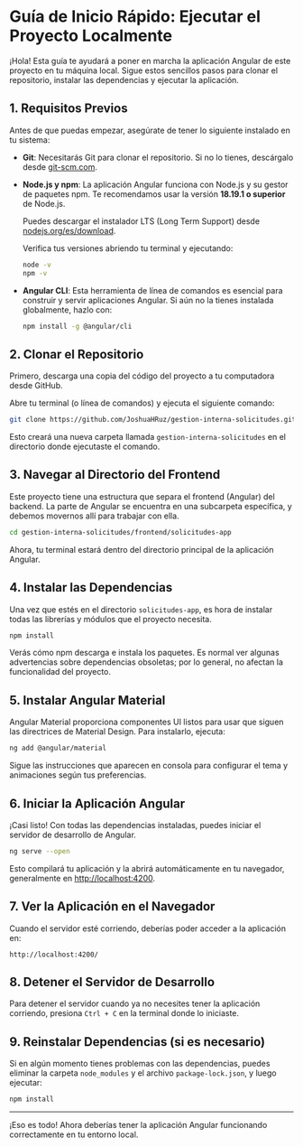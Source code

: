 
# Guía de Inicio Rápido: Ejecutar el Proyecto Localmente

¡Hola! Esta guía te ayudará a poner en marcha la aplicación Angular de este proyecto en tu máquina local. Sigue estos sencillos pasos para clonar el repositorio, instalar las dependencias y ejecutar la aplicación.

## 1. Requisitos Previos

Antes de que puedas empezar, asegúrate de tener lo siguiente instalado en tu sistema:

- **Git**: Necesitarás Git para clonar el repositorio. Si no lo tienes, descárgalo desde [git-scm.com](https://git-scm.com/).
- **Node.js y npm**: La aplicación Angular funciona con Node.js y su gestor de paquetes npm. Te recomendamos usar la versión **18.19.1 o superior** de Node.js.

  Puedes descargar el instalador LTS (Long Term Support) desde [nodejs.org/es/download](https://nodejs.org/es/download/).

  Verifica tus versiones abriendo tu terminal y ejecutando:

  ```bash
  node -v
  npm -v
  ```

- **Angular CLI**: Esta herramienta de línea de comandos es esencial para construir y servir aplicaciones Angular. Si aún no la tienes instalada globalmente, hazlo con:

  ```bash
  npm install -g @angular/cli
  ```

## 2. Clonar el Repositorio

Primero, descarga una copia del código del proyecto a tu computadora desde GitHub.

Abre tu terminal (o línea de comandos) y ejecuta el siguiente comando:

```bash
git clone https://github.com/JoshuaHRuz/gestion-interna-solicitudes.git
```

Esto creará una nueva carpeta llamada `gestion-interna-solicitudes` en el directorio donde ejecutaste el comando.

## 3. Navegar al Directorio del Frontend

Este proyecto tiene una estructura que separa el frontend (Angular) del backend. La parte de Angular se encuentra en una subcarpeta específica, y debemos movernos allí para trabajar con ella.

```bash
cd gestion-interna-solicitudes/frontend/solicitudes-app
```

Ahora, tu terminal estará dentro del directorio principal de la aplicación Angular.

## 4. Instalar las Dependencias

Una vez que estés en el directorio `solicitudes-app`, es hora de instalar todas las librerías y módulos que el proyecto necesita.

```bash
npm install
```

Verás cómo npm descarga e instala los paquetes. Es normal ver algunas advertencias sobre dependencias obsoletas; por lo general, no afectan la funcionalidad del proyecto.

## 5. Instalar Angular Material

Angular Material proporciona componentes UI listos para usar que siguen las directrices de Material Design. Para instalarlo, ejecuta:

```bash
ng add @angular/material
```

Sigue las instrucciones que aparecen en consola para configurar el tema y animaciones según tus preferencias.

## 6. Iniciar la Aplicación Angular

¡Casi listo! Con todas las dependencias instaladas, puedes iniciar el servidor de desarrollo de Angular.

```bash
ng serve --open
```

Esto compilará tu aplicación y la abrirá automáticamente en tu navegador, generalmente en [http://localhost:4200](http://localhost:4200/).

## 7. Ver la Aplicación en el Navegador

Cuando el servidor esté corriendo, deberías poder acceder a la aplicación en:

```
http://localhost:4200/
```

## 8. Detener el Servidor de Desarrollo

Para detener el servidor cuando ya no necesites tener la aplicación corriendo, presiona `Ctrl + C` en la terminal donde lo iniciaste.

## 9. Reinstalar Dependencias (si es necesario)

Si en algún momento tienes problemas con las dependencias, puedes eliminar la carpeta `node_modules` y el archivo `package-lock.json`, y luego ejecutar:

```bash
npm install
```


---
¡Eso es todo! Ahora deberías tener la aplicación Angular funcionando correctamente en tu entorno local.
```
